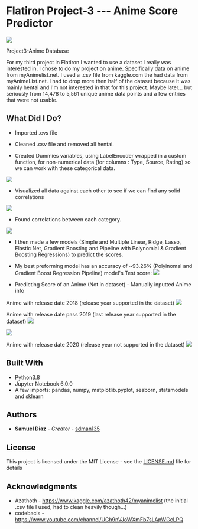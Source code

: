 # Flatiron Project-3 --- Anime Score Predictor
![](images/dataset-cover.png)

Project3-Anime Database

For my third project in Flatiron I wanted to use a dataset I really was interested in. I chose to do my project on anime. Specifically  data on anime from myAnimelist.net. I used a .csv file from kaggle.com the had data from myAnimeList.net. I had to drop more then half of the dataset because it was mainly hentai and I'm not interested in that for this project. Maybe later... but seriously from 14,478 to 5,561 unique anime data points and a few entries that were not usable.

## What Did I Do?

* Imported .cvs file

* Cleaned .csv file and removed all hentai.

* Created Dummies variables, using LabelEncoder wrapped in a custom function, for non-numerical data (for columns : Type, Source, Rating) so we can work with these categorical data.

![](images/LabelEncoder.JPG)

* Visualized all data against each other to see if we can find any solid correlations

![](images/pairplotAnime.csv.jpg)

* Found correlations between each category.

![](images/Corr.heatmap.png)

* I then made a few models (Simple and Multiple Linear, Ridge, Lasso, Elastic Net, Gradient Boosting and Pipeline with Polynomial & Gradient Boosting Regressions) to predict the scores.

- My best preforming model has an accuracy of ~93.26% (Polyinomal and Gradient Boost Regression Pipeline) model's Test score: 
![](images/Grid_Poly.JPG)

* Predicting Score of an Anime (Not in dataset) - Manually inputted Anime info

Anime with release date 2018 (release year supported in the dataset)
![](images/Predict_example_1.JPG)

Anime with release date pass 2019 (last release year supported in the dataset)
![](images/Predict_example.JPG)

![](images/Predict_example_2.JPG)

Anime with release date 2020 (release year not supported in the dataset)
![](images/Predict_example_3.JPG)

## Built With

* Python3.8
* Jupyter Notebook 6.0.0
* A few imports: pandas, numpy, matplotlib.pyplot, seaborn, statsmodels and sklearn


## Authors

* **Samuel Diaz** - *Creator* - [sdman135](https://github.com/sdman135/)

## License

This project is licensed under the MIT License - see the [LICENSE.md](LICENSE.md) file for details

## Acknowledgments

* Azathoth - https://www.kaggle.com/azathoth42/myanimelist (the initial .csv file I used, had to clean heavily though...)
* codebacis - https://www.youtube.com/channel/UCh9nVJoWXmFb7sLApWGcLPQ
